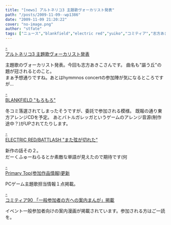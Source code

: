 ```yaml
---
title: "[news] アルトネリコ3 主題歌ヴォーカリスト発表"
path: "/posts/2009-11-09--wp1386"
date: "2009-11-09 21:20:22"
cover: "no-image.png"
author: "stfate"
tags: ["ニュース","blankfield","electric red","yuiko","コミティア","志方あきこ"]
---
```


<style type="text/css">
<!--
p {white-space: pre-wrap};
-->
</style>

<a class="topics" href="http://ar-tonelico.jp/at3/" target="_blank">- アルトネリコ3 主題歌ヴォーカリスト発表</a>
<div class="news">主題歌のヴォーカリスト発表。今回も志方あきこさんです。
曲名も"謳う丘"の題が冠されるとのこと。
<div id="talk">まぁ予想通りですね。あとはhymmnos concertの参加陣が気になるところですが…</div></div>

<a class="topics" href="http://blankfield.but.jp/" target="_blank">- BLANKFIELD "もろもろ"</a>
<div class="news">冬コミ落選されてしまったそうですが、委託で参加される模様。
既報の通り東方アレンジCDを予定。
あとバトルガレッガというゲームのアレンジ音源(制作途中？)がUPされてたりします。</div>

<a class="topics" href="http://punya.jp/keikoku/" target="_blank">- ELECTRIC RED/BATTLASH "また弦が切れた"</a>
<div class="news">新作の話その２。
<div id="talk">だーくふゅーねらるとか素敵な単語が見えたので期待です(何</div></div>

<a class="topics" href="http://primary-yuiko.com/" target="_blank">- Primary Top(参加作品情報)更新</a>
<div class="news">PCゲーム主題歌担当情報１点掲載。</div>

<a class="topics" href="http://www.comitia.co.jp/" target="_blank">- コミティア90 「一般参加者の方への案内まんが」掲載</a>
<div class="news">イベント一般参加者向けの案内漫画が掲載されています。参加される方はご一読を。</div>